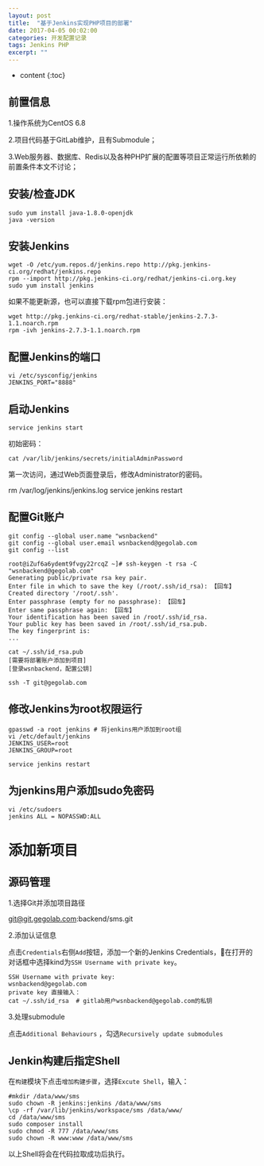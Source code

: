 ```yaml
---
layout: post
title:  "基于Jenkins实现PHP项目的部署"
date: 2017-04-05 00:02:00
categories: 开发配置记录
tags: Jenkins PHP
excerpt: ""
---
```


* content
{:toc}

## 前置信息

1.操作系统为CentOS 6.8

2.项目代码基于GitLab维护，且有Submodule；

3.Web服务器、数据库、Redis以及各种PHP扩展的配置等项目正常运行所依赖的前置条件本文不讨论；



## 安装/检查JDK

```
sudo yum install java-1.8.0-openjdk
java -version
```



## 安装Jenkins

```
wget -O /etc/yum.repos.d/jenkins.repo http://pkg.jenkins-ci.org/redhat/jenkins.repo
rpm --import http://pkg.jenkins-ci.org/redhat/jenkins-ci.org.key
sudo yum install jenkins
```

如果不能更新源，也可以直接下载rpm包进行安装：

```
wget http://pkg.jenkins-ci.org/redhat-stable/jenkins-2.7.3-1.1.noarch.rpm
rpm -ivh jenkins-2.7.3-1.1.noarch.rpm
```



## 配置Jenkins的端口　

```
vi /etc/sysconfig/jenkins
JENKINS_PORT="8888"
```



## 启动Jenkins

```
service jenkins start
```

初始密码：

```
cat /var/lib/jenkins/secrets/initialAdminPassword
```

第一次访问，通过Web页面登录后，修改Administrator的密码。

rm /var/log/jenkins/jenkins.log
service jenkins restart


## 配置Git账户

```
git config --global user.name "wsnbackend"
git config --global user.email wsnbackend@gegolab.com
git config --list

root@iZuf6a6ydemt9fvgy22rcqZ ~]# ssh-keygen -t rsa -C "wsnbackend@gegolab.com"
Generating public/private rsa key pair.
Enter file in which to save the key (/root/.ssh/id_rsa): 【回车】
Created directory '/root/.ssh'.
Enter passphrase (empty for no passphrase): 【回车】
Enter same passphrase again: 【回车】
Your identification has been saved in /root/.ssh/id_rsa.
Your public key has been saved in /root/.ssh/id_rsa.pub.
The key fingerprint is:
...

cat ~/.ssh/id_rsa.pub
[需要将部署账户添加到项目]
[登录wsnbackend，配置公钥]

ssh -T git@gegolab.com
```



## 修改Jenkins为root权限运行

```
gpasswd -a root jenkins # 将jenkins用户添加到root组
vi /etc/default/jenkins
JENKINS_USER=root
JENKINS_GROUP=root

service jenkins restart
```



## 为jenkins用户添加sudo免密码

```
vi /etc/sudoers
jenkins ALL = NOPASSWD:ALL
```



# 添加新项目

## 源码管理

1.选择Git并添加项目路径

git@git.gegolab.com:backend/sms.git



2.添加认证信息

点击`Credentials`右侧`Add`按钮，添加一个新的Jenkins Credentials，在打开的对话框中选择kind为`SSH Username with private key`。

```
SSH Username with private key:
wsnbackend@gegolab.com
private key 直接输入：
cat ~/.ssh/id_rsa  # gitlab用户wsnbackend@gegolab.com的私钥
```



3.处理submodule

点击`Additional Behaviours` ，勾选`Recursively update submodules`





## Jenkin构建后指定Shell

在`构建`模块下点击`增加构建步骤`，选择`Excute Shell`，输入：

```
#mkdir /data/www/sms
sudo chown -R jenkins:jenkins /data/www/sms
\cp -rf /var/lib/jenkins/workspace/sms /data/www/
cd /data/www/sms
sudo composer install
sudo chmod -R 777 /data/www/sms
sudo chown -R www:www /data/www/sms
```

以上Shell将会在代码拉取成功后执行。
